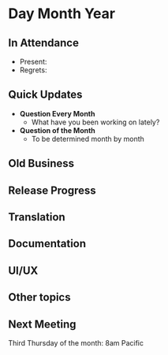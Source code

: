 # Day Month Year

In Attendance
-------------

-   Present:
-   Regrets:

Quick Updates
-------------

-   **Question Every Month**
    - What have you been working on lately?
-   **Question of the Month**
    - To be determined month by month

Old Business
------------

Release Progress
----------------

Translation
-----------

Documentation
-------------

UI/UX
-----

Other topics
------------

Next Meeting
------------

Third Thursday of the month: 8am Pacific
